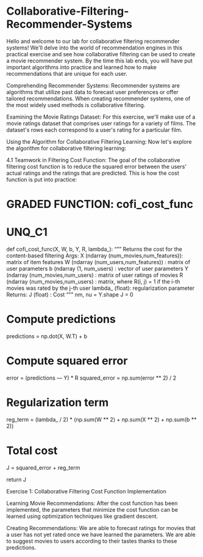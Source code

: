 # Collaborative-Filtering-Recommender-Systems
Hello and welcome to our lab for collaborative filtering recommender systems! We'll delve into the world of recommendation engines in this practical exercise and see how collaborative filtering can be used to create a movie recommender system. By the time this lab ends, you will have put important algorithms into practice and learned how to make recommendations that are unique for each user.

Comprehending Recommender Systems: Recommender systems are algorithms that utilize past data to forecast user preferences or offer tailored recommendations. When creating recommender systems, one of the most widely used methods is collaborative filtering.

Examining the Movie Ratings Dataset: For this exercise, we'll make use of a movie ratings dataset that comprises user ratings for a variety of films. The dataset's rows each correspond to a user's rating for a particular film.

Using the Algorithm for Collaborative Filtering Learning:
Now let's explore the algorithm for collaborative filtering learning:

4.1 Teamwork in Filtering Cost Function: The goal of the collaborative filtering cost function is to reduce the squared error between the users' actual ratings and the ratings that are predicted. This is how the cost function is put into practice:
 
# GRADED FUNCTION: cofi_cost_func
# UNQ_C1
def cofi_cost_func(X, W, b, Y, R, lambda_):
“””
Returns the cost for the content-based filtering
Args:
X (ndarray (num_movies,num_features)): matrix of item features
W (ndarray (num_users,num_features)) : matrix of user parameters
b (ndarray (1, num_users) : vector of user parameters
Y (ndarray (num_movies,num_users) : matrix of user ratings of movies
R (ndarray (num_movies,num_users) : matrix, where R(i, j) = 1 if the i-th movies was rated by the j-th user
lambda_ (float): regularization parameter
Returns:
J (float) : Cost
“””
nm, nu = Y.shape
J = 0

# Compute predictions
predictions = np.dot(X, W.T) + b

# Compute squared error
error = (predictions — Y) * R
squared_error = np.sum(error ** 2) / 2

# Regularization term
reg_term = (lambda_ / 2) * (np.sum(W ** 2) + np.sum(X ** 2) + np.sum(b ** 2))

# Total cost
J = squared_error + reg_term

return J
 
Exercise 1: Collaborative Filtering Cost Function Implementation

Learning Movie Recommendations: After the cost function has been implemented, the parameters that minimize the cost function can be learned using optimization techniques like gradient descent.

Creating Recommendations: We are able to forecast ratings for movies that a user has not yet rated once we have learned the parameters. We are able to suggest movies to users according to their tastes thanks to these predictions.
